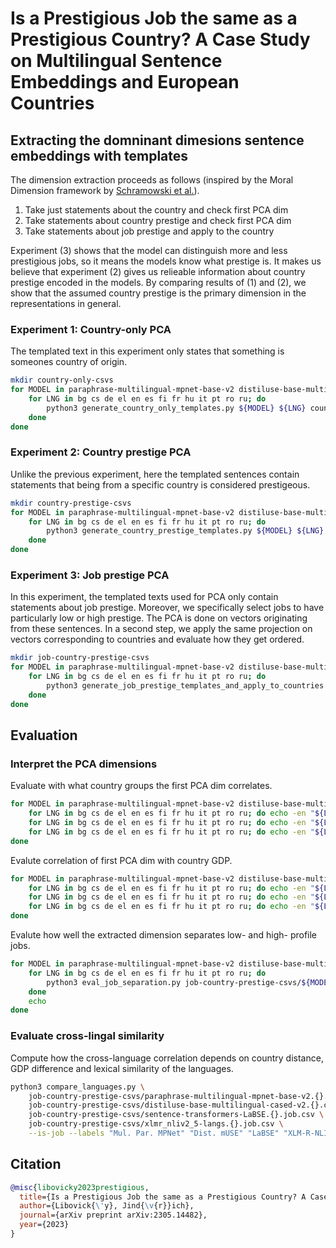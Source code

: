 # Is a Prestigious Job the same as a Prestigious Country? A Case Study on Multilingual Sentence Embeddings and European Countries

## Extracting the domninant dimesions sentence embeddings with templates

The dimension extraction proceeds as follows (inspired by the Moral Dimension
framework by [Schramowski et al.](https://arxiv.org/abs/2103.11790)).

1. Take just statements about the country and check first PCA dim
2. Take statements about country prestige and check first PCA dim
3. Take statements about job prestige and apply to the country

Experiment (3) shows that the model can distinguish more and less prestigious
jobs, so it means the models know what prestige is. It makes us believe that
experiment (2) gives us relieable information about country prestige encoded in
the models. By comparing results of (1) and (2), we show that the assumed
country prestige is the primary dimension in the representations in general.

### Experiment 1: Country-only PCA

The templated text in this experiment only states that something is someones
country of origin.

```bash
mkdir country-only-csvs
for MODEL in paraphrase-multilingual-mpnet-base-v2 distiluse-base-multilingual-cased-v2 sentence-transformers/LaBSE xlmr_nliv2_5-langs; do
    for LNG in bg cs de el en es fi fr hu it pt ro ru; do
        python3 generate_country_only_templates.py ${MODEL} ${LNG} country-only-csvs/${MODEL/\//-}.${LNG}.csv;
    done
done
```

### Experiment 2: Country prestige PCA

Unlike the previous experiment, here the templated sentences contain statements
that being from a specific country is considered prestigeous.

```bash
mkdir country-prestige-csvs
for MODEL in paraphrase-multilingual-mpnet-base-v2 distiluse-base-multilingual-cased-v2 sentence-transformers/LaBSE xlmr_nliv2_5-langs; do
    for LNG in bg cs de el en es fi fr hu it pt ro ru; do
        python3 generate_country_prestige_templates.py ${MODEL} ${LNG} country-prestige-csvs/${MODEL/\//-}.${LNG}.csv;
    done
done
```

### Experiment 3: Job prestige PCA

In this experiment, the templated texts used for PCA only contain statements
about job prestige. Moreover, we specifically select jobs to have particularly
low or high prestige. The PCA is done on vectors originating from these
sentences. In a second step, we apply the same projection on vectors
corresponding to countries and evaluate how they get ordered.

```bash
mkdir job-country-prestige-csvs
for MODEL in paraphrase-multilingual-mpnet-base-v2 distiluse-base-multilingual-cased-v2 sentence-transformers/LaBSE xlmr_nliv2_5-langs; do
    for LNG in bg cs de el en es fi fr hu it pt ro ru; do
        python3 generate_job_prestige_templates_and_apply_to_countries.py ${MODEL} ${LNG} job-country-prestige-csvs/${MODEL/\//-}.${LNG}.{job,country}.csv
    done
done
```

## Evaluation

### Interpret the PCA dimensions

Evaluate with what country groups the first PCA dim correlates.

```bash
for MODEL in paraphrase-multilingual-mpnet-base-v2 distiluse-base-multilingual-cased-v2 sentence-transformers-LaBSE xlmr_nliv2_5-langs; do
    for LNG in bg cs de el en es fi fr hu it pt ro ru; do echo -en "${LNG},"; python3 label_eval.py country-only-csvs/${MODEL}.${LNG}.csv 2> /dev/null; done
    for LNG in bg cs de el en es fi fr hu it pt ro ru; do echo -en "${LNG},"; python3 label_eval.py country-prestige-csvs/${MODEL}.${LNG}.csv 2> /dev/null; done
    for LNG in bg cs de el en es fi fr hu it pt ro ru; do echo -en "${LNG},"; python3 label_eval.py job-country-prestige-csvs/${MODEL}.${LNG}.country.csv 2> /dev/null; done
done
```

Evalute correlation of first PCA dim with country GDP.

```bash
for MODEL in paraphrase-multilingual-mpnet-base-v2 distiluse-base-multilingual-cased-v2 sentence-transformers-LaBSE xlmr_nliv2_5-langs; do
    for LNG in bg cs de el en es fi fr hu it pt ro ru; do echo -en "${LNG},"; python3 country_gdp_eval.py country-only-csvs/${MODEL}.${LNG}.csv 2> /dev/null; done
    for LNG in bg cs de el en es fi fr hu it pt ro ru; do echo -en "${LNG},"; python3 country_gdp_eval.py country-prestige-csvs/${MODEL}.${LNG}.csv 2> /dev/null; done
    for LNG in bg cs de el en es fi fr hu it pt ro ru; do echo -en "${LNG},"; python3 country_gdp_eval.py job-country-prestige-csvs/${MODEL}.${LNG}.country.csv 2> /dev/null; done
done
```

Evalute how well the extracted dimension separates low- and high- profile jobs.

```bash
for MODEL in paraphrase-multilingual-mpnet-base-v2 distiluse-base-multilingual-cased-v2 sentence-transformers-LaBSE xlmr_nliv2_5-langs; do
    for LNG in bg cs de el en es fi fr hu it pt ro ru; do
        python3 eval_job_separation.py job-country-prestige-csvs/${MODEL}.${LNG}.job.csv 2> /dev/null
    done
    echo
done
```

### Evaluate cross-lingal similarity

Compute how the cross-language correlation depends on country distance, GDP
difference and lexical similarity of the languages.

```bash
python3 compare_languages.py \
    job-country-prestige-csvs/paraphrase-multilingual-mpnet-base-v2.{}.country.csv \
    job-country-prestige-csvs/distiluse-base-multilingual-cased-v2.{}.country.csv \
    job-country-prestige-csvs/sentence-transformers-LaBSE.{}.job.csv \
    job-country-prestige-csvs/xlmr_nliv2_5-langs.{}.job.csv \
    --is-job --labels "Mul. Par. MPNet" "Dist. mUSE" "LaBSE" "XLM-R-NLI"
```

## Citation

```bibtex
@misc{libovicky2023prestigious,
  title={Is a Prestigious Job the same as a Prestigious Country? A Case Study on Multilingual Sentence Embeddings and European Countries},
  author={Libovick{\'y}, Jind{\v{r}}ich},
  journal={arXiv preprint arXiv:2305.14482},
  year={2023}
}
```
